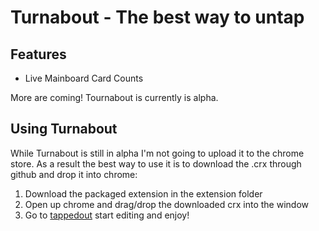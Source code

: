# Turnabout - The best way to untap

## Features
  - Live Mainboard Card Counts

More are coming! Tournabout is currently is alpha.

## Using Turnabout
While Turnabout is still in alpha I'm not going to upload it to the chrome store. 
As a result the best way to use it is to download the .crx through github and drop
it into chrome:

  1. Download the packaged extension in the extension folder
  2. Open up chrome and drag/drop the downloaded crx into the window
  3. Go to [tappedout](tappedout.com) start editing and enjoy!
